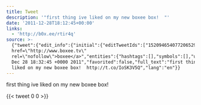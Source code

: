```yaml
---
title: Tweet
description: '"first thing ive liked on my new boxee box!  "'
date: '2011-12-28T18:12:45+00:00'
links:
  - 'http://b0x.ee/rtir4q'
source: >-
  {"tweet":{"edit_info":{"initial":{"editTweetIds":["152094654077206529"],"editableUntil":"2011-12-28T19:32:45.971Z","editsRemaining":"5","isEditEligible":true}},"retweeted":false,"source":"<a
  href=\"http://www.boxee.tv\"
  rel=\"nofollow\">boxee</a>","entities":{"hashtags":[],"symbols":[],"user_mentions":[],"urls":[{"url":"http://t.co/IoSK3V5Q","expanded_url":"http://b0x.ee/rtir4q","display_url":"b0x.ee/rtir4q","indices":["44","64"]}]},"display_text_range":["0","64"],"favorite_count":"0","id_str":"152094654077206529","truncated":false,"retweet_count":"0","id":"152094654077206529","possibly_sensitive":false,"created_at":"Wed
  Dec 28 18:32:45 +0000 2011","favorited":false,"full_text":"first thing ive
  liked on my new boxee box!  http://t.co/IoSK3V5Q","lang":"en"}}
---
```

first thing ive liked on my new boxee box!  
    
{{< tweet 0 0 >}}
    
